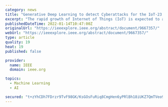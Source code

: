 ```yaml
---
category: news
title: "Generative Deep Learning to detect Cyberattacks for the IoT-23 Dataset"
excerpt: "The rapid growth of Internet of Things (IoT) is expected to add billions of IoT devices connected to the Internet. These devices represent a vast attack surface for cyberattacks. For example, these IoT devices can be infected with botnets to enable Distributed Denial of Service (DDoS) attacks."
publishedDateTime: 2022-01-14T10:47:00Z
originalUrl: "https://ieeexplore.ieee.org/abstract/document/9667357/"
webUrl: "https://ieeexplore.ieee.org/abstract/document/9667357/"
type: article
quality: 19
heat: 19
published: false

provider:
  name: IEEE
  domain: ieee.org

topics:
  - Machine Learning
  - AI

secured: "t+zYhCDh7FDrzr9TvF98GK/KsGOsFuRiq8CmgHen6yPRlBh18iUKZ7QmTVeo9mqHZfsbD3T/rsglc2+34WDx61SmcFWe3ARyL6nIIa9x7oRfoDoJEckIMxcBhUobLm2huYREgOzNE7AuAKKVay6Hd5LiIiotH5UxmnS4QcKBif678xvEUZBtFXooRTP/VQUYitOQGCvIVFTdxUO71DiJ2EngDbUDVBhrtYP5zmZX/SmCcalyeUKJ3rOswXz0pjeXWe59WnaZaHG4l/WmWyO4+zUIiGKr113TyJHbfvXjp00yTDGiffa+EtjX9tPniu730SoCrsgscDNYUhhVLtp4oyQ5y8OqmsBcSAjIaUgmoEc=;RPIkkUBjZ2PTeaUnJZbbyg=="
---
```


